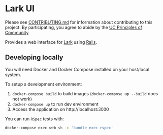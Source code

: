 # Lark UI

Please see [CONTRIBUTING.md][contributing] for information about contributing to
this project. By participating, you agree to abide by the
[UC Principles of Community][principles].

Provides a web interface for [Lark][lark] using [Rails][rails].

## Developing locally

You will need Docker and Docker Compose installed on your host/local system.

To setup a development environment:
1. `docker-compose build` to build images (`docker-compose up --build` does not work)
1. `docker-compose up`  to run dev environment
1. Access the application on http://localhost:3000

You can run `RSpec` tests with:

```sh
docker-compose exec web sh -c 'bundle exec rspec'
```

[contributing]: ../CONTRIBUTING.md
[lark]: ../lark/README.md
[principles]: https://ucnet.universityofcalifornia.edu/working-at-uc/our-values/principles-of-community.html
[rails]: https://rubyonrails.org/
